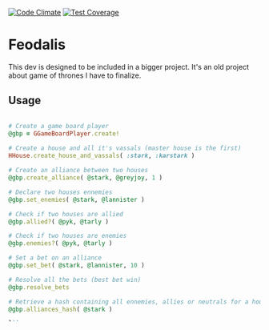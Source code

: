 [![Code Climate](https://codeclimate.com/github/czuger/feodalis/badges/gpa.svg)](https://codeclimate.com/github/czuger/feodalis)
[![Test Coverage](https://codeclimate.com/github/czuger/feodalis/badges/coverage.svg)](https://codeclimate.com/github/czuger/feodalis/coverage)

# Feodalis

This dev is designed to be included in a bigger project. It's an old project about game of thrones I have to finalize.

## Usage

```ruby

# Create a game board player
@gbp = GGameBoardPlayer.create!
    
# Create a house and all it's vassals (master house is the first)
HHouse.create_house_and_vassals( :stark, :karstark )

# Create an alliance between two houses
@gbp.create_alliance( @stark, @greyjoy, 1 )

# Declare two houses ennemies
@gbp.set_enemies( @stark, @lannister )

# Check if two houses are allied
@gbp.allied?( @pyk, @tarly )

# Check if two houses are enemies
@gbp.enemies?( @pyk, @tarly )

# Set a bet on an alliance
@gbp.set_bet( @stark, @lannister, 10 )

# Resolve all the bets (best bet win)
@gbp.resolve_bets

# Retrieve a hash containing all ennemies, allies or neutrals for a house
@gbp.alliances_hash( @stark )

̀̀̀ ``
